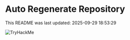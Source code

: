 # Auto Regenerate Repository

This README was last updated: 2025-09-29 18:53:29

 ![TryHackMe](https://tryhackme.com/badge/533634)